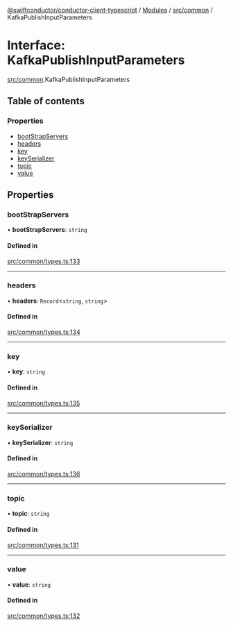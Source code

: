 [@swiftconductor/conductor-client-typescript](../README.md) / [Modules](../modules.md) / [src/common](../modules/src_common.md) / KafkaPublishInputParameters

# Interface: KafkaPublishInputParameters

[src/common](../modules/src_common.md).KafkaPublishInputParameters

## Table of contents

### Properties

- [bootStrapServers](src_common.KafkaPublishInputParameters.md#bootstrapservers)
- [headers](src_common.KafkaPublishInputParameters.md#headers)
- [key](src_common.KafkaPublishInputParameters.md#key)
- [keySerializer](src_common.KafkaPublishInputParameters.md#keyserializer)
- [topic](src_common.KafkaPublishInputParameters.md#topic)
- [value](src_common.KafkaPublishInputParameters.md#value)

## Properties

### bootStrapServers

• **bootStrapServers**: `string`

#### Defined in

[src/common/types.ts:133](https://github.com/swift-conductor/conductor-client-typescript/blob/9866b7c/src/common/types.ts#L133)

___

### headers

• **headers**: `Record`\<`string`, `string`\>

#### Defined in

[src/common/types.ts:134](https://github.com/swift-conductor/conductor-client-typescript/blob/9866b7c/src/common/types.ts#L134)

___

### key

• **key**: `string`

#### Defined in

[src/common/types.ts:135](https://github.com/swift-conductor/conductor-client-typescript/blob/9866b7c/src/common/types.ts#L135)

___

### keySerializer

• **keySerializer**: `string`

#### Defined in

[src/common/types.ts:136](https://github.com/swift-conductor/conductor-client-typescript/blob/9866b7c/src/common/types.ts#L136)

___

### topic

• **topic**: `string`

#### Defined in

[src/common/types.ts:131](https://github.com/swift-conductor/conductor-client-typescript/blob/9866b7c/src/common/types.ts#L131)

___

### value

• **value**: `string`

#### Defined in

[src/common/types.ts:132](https://github.com/swift-conductor/conductor-client-typescript/blob/9866b7c/src/common/types.ts#L132)
